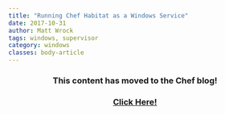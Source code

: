 ```yaml
---
title: "Running Chef Habitat as a Windows Service"
date: 2017-10-31
author: Matt Wrock
tags: windows, supervisor
category: windows
classes: body-article
---
```


<h3><p style="text-align: center;">This content has moved to the Chef blog!</p></h3>
<h3><a href="https://blog.chef.io/2017/10/31/running-habitat-as-a-windows-service"><p style="text-align: center;">Click Here!</p></a></h3>